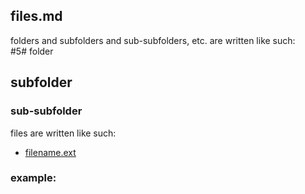 ## files.md

folders and subfolders and sub-subfolders, etc. are written like such:  
#&#8203;5# folder
## subfolder
### sub-subfolder

files are written like such:
- [filename.ext](uploads/filename.ext)

### example:

